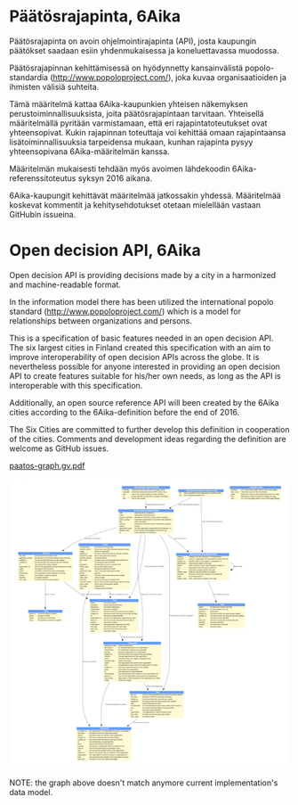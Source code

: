 # Päätösrajapinta, 6Aika

Päätösrajapinta on avoin ohjelmointirajapinta (API), josta kaupungin päätökset saadaan esiin yhdenmukaisessa ja koneluettavassa muodossa.

Päätösrajapinnan kehittämisessä on hyödynnetty kansainvälistä popolo-standardia (http://www.popoloproject.com/), joka kuvaa organisaatioiden ja ihmisten välisiä suhteita.

Tämä määritelmä kattaa 6Aika-kaupunkien yhteisen näkemyksen perustoiminnallisuuksista, joita päätösrajapintaan tarvitaan. Yhteisellä määritelmällä pyritään varmistamaan, että eri rajapintatoteutukset ovat yhteensopivat. Kukin rajapinnan toteuttaja voi kehittää omaan rajapintaansa lisätoiminnallisuuksia tarpeidensa mukaan, kunhan rajapinta pysyy yhteensopivana 6Aika-määritelmän kanssa.

Määritelmän mukaisesti tehdään myös avoimen lähdekoodin 6Aika-referenssitoteutus syksyn 2016 aikana.

6Aika-kaupungit kehittävät määritelmää jatkossakin yhdessä. Määritelmää koskevat kommentit ja kehitysehdotukset otetaan mielellään vastaan GitHubin issueina.

# Open decision API, 6Aika

Open decision API is providing decisions made by a city in a harmonized and machine-readable format.

In the information model there has been utilized the international popolo standard (http://www.popoloproject.com/) which is a model for relationships between organizations and persons.

This is a specification of basic features needed in an open decision API. 
The six largest cities in Finland created this specification with an aim to improve interoperability of open decision APIs across the globe. It is nevertheless possible for anyone interested in providing an open decision API to create features suitable for his/her own needs, as long as the API is interoperable with this specification.

Additionally, an open source reference API will been created by the 6Aika cities according to the 6Aika-definition before the end of 2016.

The Six Cities are committed to further develop this definition in cooperation of the cities. Comments and development ideas regarding the definition are welcome as GitHub issues.

[paatos-graph.gv.pdf](paatos-graph.gv.pdf)

![Paatos graph screenshot](paatos-graph.png?raw=true)

NOTE: the graph above doesn't match anymore current implementation's data model.

